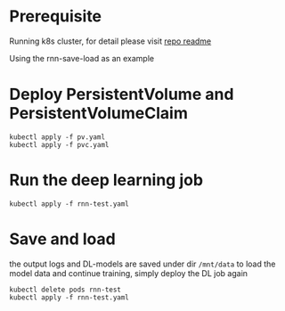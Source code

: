 # Prerequisite
Running k8s cluster, for detail please visit [repo readme](https://github.com/ptenteromano/summer/blob/master/README.md)

Using the rnn-save-load as an example

# Deploy PersistentVolume and PersistentVolumeClaim
```
kubectl apply -f pv.yaml
kubectl apply -f pvc.yaml
```
# Run the deep learning job
```
kubectl apply -f rnn-test.yaml
```
# Save and load
the output logs and DL-models are saved under dir `/mnt/data`
to load the model data and continue training, simply deploy the DL job again
```
kubectl delete pods rnn-test
kubectl apply -f rnn-test.yaml
```
